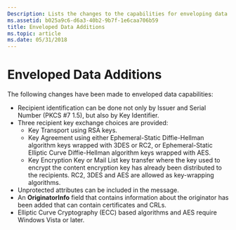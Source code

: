 ```yaml
---
Description: Lists the changes to the capabilities for enveloping data.
ms.assetid: b025a9c6-d6a3-40b2-9b7f-1e6caa706b59
title: Enveloped Data Additions
ms.topic: article
ms.date: 05/31/2018
---
```


# Enveloped Data Additions

The following changes have been made to enveloped data capabilities:

-   Recipient identification can be done not only by Issuer and Serial Number (PKCS \#7 1.5), but also by Key Identifier.
-   Three recipient key exchange choices are provided:
    -   Key Transport using RSA keys.
    -   Key Agreement using either Ephemeral-Static Diffie-Hellman algorithm keys wrapped with 3DES or RC2, or Ephemeral-Static Elliptic Curve Diffie-Hellman algorithm keys wrapped with AES.
    -   Key Encryption Key or Mail List key transfer where the key used to encrypt the content encryption key has already been distributed to the recipients. RC2, 3DES and AES are allowed as key-wrapping algorithms.
-   Unprotected attributes can be included in the message.
-   An **OriginatorInfo** field that contains information about the originator has been added that can contain certificates and CRLs.
-   Elliptic Curve Cryptography (ECC) based algorithms and AES require Windows Vista or later.

 

 



